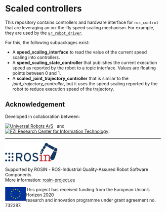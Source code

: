 # Scaled controllers

This repository contains controllers and hardware interface for `ros_control` that are leveraging an
on-the-fly speed scaling mechanism. For example, they are used by the
[`ur_robot_driver`](http://wiki.ros.org/ur_robot_driver).

For this, the following subpackages exist:

  * A **speed_scaling_interface** to read the value of the current speed scaling into controllers.
  * A **speed_scaling_state_controller** that publishes the current execution speed as reported by
  the robot to a topic interface. Values are floating points between 0 and 1.
  * A **scaled_joint_trajectory_controller** that is similar to the *joint_trajectory_controller*,
  but it uses the speed scaling reported by the robot to reduce execution speed of the trajectory.


## Acknowledgement
Developed in collaboration between:

[<img height="60" alt="Universal Robots A/S" src="scaled_controllers/doc/resources/ur_logo.jpg">](https://www.universal-robots.com/) &nbsp; and &nbsp;
[<img height="60" alt="FZI Research Center for Information Technology" src="scaled_controllers/doc/resources/fzi_logo.png">](https://www.fzi.de).

***
<!-- 
    ROSIN acknowledgement from the ROSIN press kit
    @ https://github.com/rosin-project/press_kit
-->

<a href="http://rosin-project.eu">
  <img src="https://raw.githubusercontent.com/rosin-project/press_kit/master/img/rosin_ack_logo_wide.png" 
       alt="rosin_logo" height="60" >
</a>

Supported by ROSIN - ROS-Industrial Quality-Assured Robot Software Components.  
More information: <a href="http://rosin-project.eu">rosin-project.eu</a>

<img src="https://raw.githubusercontent.com/rosin-project/press_kit/master/img/rosin_eu_flag.jpg" 
     alt="eu_flag" height="45" align="left" >  

This project has received funding from the European Union’s Horizon 2020  
research and innovation programme under grant agreement no. 732287. 
